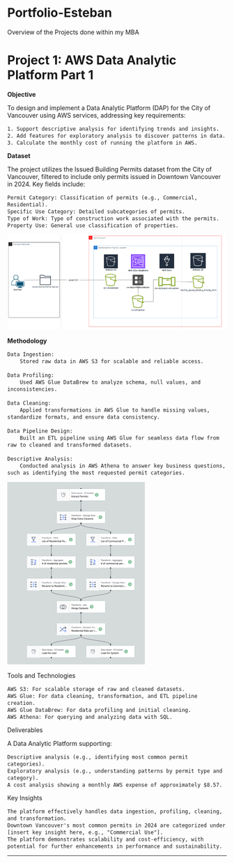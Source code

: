 # Portfolio-Esteban
Overview of the Projects done within my MBA 

# Project 1: AWS Data Analytic Platform Part 1

**Objective**

To design and implement a Data Analytic Platform (DAP) for the City of Vancouver using AWS services, addressing key requirements:

    1. Support descriptive analysis for identifying trends and insights.
    2. Add features for exploratory analysis to discover patterns in data.
    3. Calculate the monthly cost of running the platform in AWS.

**Dataset**

The project utilizes the Issued Building Permits dataset from the City of Vancouver, filtered to include only permits issued in Downtown Vancouver in 2024. Key fields include:

    Permit Category: Classification of permits (e.g., Commercial, Residential).
    Specific Use Category: Detailed subcategories of permits.
    Type of Work: Type of construction work associated with the permits.
    Property Use: General use classification of properties.

![Screenshots/Project Part 1 Diagram.png](https://github.com/jrz0497/Portfolio-Esteban/blob/772fcc995fdacc7e0fead93de365a468d873dce0/Screenshots/Project%20Part%201%20Diagram.png)

**Methodology**

    Data Ingestion:
        Stored raw data in AWS S3 for scalable and reliable access.

    Data Profiling:
        Used AWS Glue DataBrew to analyze schema, null values, and inconsistencies.

    Data Cleaning:
        Applied transformations in AWS Glue to handle missing values, standardize formats, and ensure data consistency.

    Data Pipeline Design:
        Built an ETL pipeline using AWS Glue for seamless data flow from raw to cleaned and transformed datasets.

    Descriptive Analysis:
        Conducted analysis in AWS Athena to answer key business questions, such as identifying the most requested permit categories.

![Screenshots/Project Part 1 Glue.png](https://github.com/jrz0497/Portfolio-Esteban/blob/e5568bb1ff7f9ecb98880c0b033ff2d297a8ab43/Screenshots/Project%20Part%201%20Glue.png)

Tools and Technologies

    AWS S3: For scalable storage of raw and cleaned datasets.
    AWS Glue: For data cleaning, transformation, and ETL pipeline creation.
    AWS Glue DataBrew: For data profiling and initial cleaning.
    AWS Athena: For querying and analyzing data with SQL.

Deliverables

A Data Analytic Platform supporting:

    Descriptive analysis (e.g., identifying most common permit categories).
    Exploratory analysis (e.g., understanding patterns by permit type and category).
    A cost analysis showing a monthly AWS expense of approximately $8.57.

Key Insights

    The platform effectively handles data ingestion, profiling, cleaning, and transformation.
    Downtown Vancouver's most common permits in 2024 are categorized under [insert key insight here, e.g., "Commercial Use"].
    The platform demonstrates scalability and cost-efficiency, with potential for further enhancements in performance and sustainability.
---
